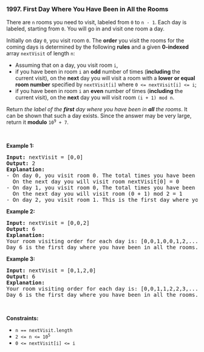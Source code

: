 <h3 align="left"> 1997. First Day Where You Have Been in All the Rooms</h3>
<div><p>There are <code>n</code> rooms you need to visit, labeled from <code>0</code> to <code>n - 1</code>. Each day is labeled, starting from <code>0</code>. You will go in and visit one room a day.</p>

<p>Initially on day <code>0</code>, you visit room <code>0</code>. The <strong>order</strong> you visit the rooms for the coming days is determined by the following <strong>rules</strong> and a given <strong>0-indexed</strong> array <code>nextVisit</code> of length <code>n</code>:</p>

<ul>
	<li>Assuming that on a day, you visit room <code>i</code>,</li>
	<li>if you have been in room <code>i</code> an <strong>odd</strong> number of times (<strong>including</strong> the current visit), on the <strong>next</strong> day you will visit a room with a <strong>lower or equal room number</strong> specified by <code>nextVisit[i]</code> where <code>0 &lt;= nextVisit[i] &lt;= i</code>;</li>
	<li>if you have been in room <code>i</code> an <strong>even</strong> number of times (<strong>including</strong> the current visit), on the <strong>next</strong> day you will visit room <code>(i + 1) mod n</code>.</li>
</ul>

<p>Return <em>the label of the <strong>first</strong> day where you have been in <strong>all</strong> the rooms</em>. It can be shown that such a day exists. Since the answer may be very large, return it <strong>modulo</strong> <code>10<sup>9</sup> + 7</code>.</p>

<p>&nbsp;</p>
<p><strong>Example 1:</strong></p>

<pre><strong>Input:</strong> nextVisit = [0,0]
<strong>Output:</strong> 2
<strong>Explanation:</strong>
- On day 0, you visit room 0. The total times you have been in room 0 is 1, which is odd.
&nbsp; On the next day you will visit room nextVisit[0] = 0
- On day 1, you visit room 0, The total times you have been in room 0 is 2, which is even.
&nbsp; On the next day you will visit room (0 + 1) mod 2 = 1
- On day 2, you visit room 1. This is the first day where you have been in all the rooms.
</pre>

<p><strong>Example 2:</strong></p>

<pre><strong>Input:</strong> nextVisit = [0,0,2]
<strong>Output:</strong> 6
<strong>Explanation:</strong>
Your room visiting order for each day is: [0,0,1,0,0,1,2,...].
Day 6 is the first day where you have been in all the rooms.
</pre>

<p><strong>Example 3:</strong></p>

<pre><strong>Input:</strong> nextVisit = [0,1,2,0]
<strong>Output:</strong> 6
<strong>Explanation:</strong>
Your room visiting order for each day is: [0,0,1,1,2,2,3,...].
Day 6 is the first day where you have been in all the rooms.
</pre>

<p>&nbsp;</p>
<p><strong>Constraints:</strong></p>

<ul>
	<li><code>n == nextVisit.length</code></li>
	<li><code>2 &lt;= n &lt;= 10<sup>5</sup></code></li>
	<li><code>0 &lt;= nextVisit[i] &lt;= i</code></li>
</ul>
</div>